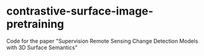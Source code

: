 # contrastive-surface-image-pretraining
Code for the paper "Supervision Remote Sensing Change Detection Models with 3D Surface Semantics"
